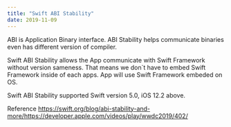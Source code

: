 ```yaml
---
title: "Swift ABI Stability"
date: 2019-11-09
---
```


ABI is Application Binary interface. ABI Stability helps communicate binaries even has different version of compiler.

Swift ABI Stability allows the App communicate with Swift Framework 
without version sameness.
That means we don`t have to embed Swift Framework inside of each apps. App will use Swift Framework embeded on OS.

Swift ABI Stability supported Swift version 5.0, iOS 12.2 above.

Reference
https://swift.org/blog/abi-stability-and-more/https://developer.apple.com/videos/play/wwdc2019/402/
